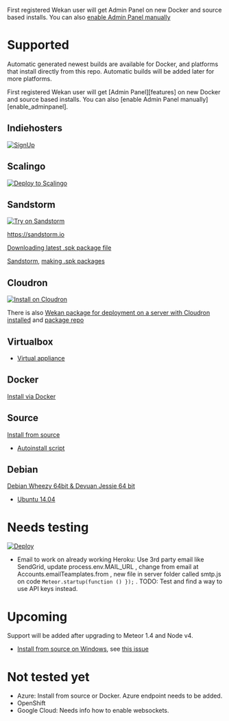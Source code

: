 First registered Wekan user will get Admin Panel on new Docker and source based
installs. You can also [enable Admin Panel manually](https://github.com/wekan/wekan/blob/devel/CHANGELOG.md#v0111-rc2-2017-03-05-wekan-prerelease)

# Supported

Automatic generated newest builds are available for Docker, and platforms that
install directly from this repo. Automatic builds will be added later for more
platforms.

First registered Wekan user will get [Admin Panel][features] on new
Docker and source based installs. You can also
[enable Admin Panel manually][enable_adminpanel].

## Indiehosters

[![SignUp][indiehosters_button]][indiehosters_saas]

## Scalingo

[![Deploy to Scalingo][scalingo_button]][scalingo_deploy]

## Sandstorm

[![Try on Sandstorm][sandstorm_button]][sandstorm_appdemo]

https://sandstorm.io

[Downloading latest .spk package file](https://github.com/wekan/wekan/issues/998)

[Sandstorm](https://sandstorm.io), [making .spk packages](https://github.com/wekan/wekan/issues/823)

## Cloudron

[![Install on Cloudron][cloudron_button]][cloudron_install]

There is also [Wekan package for deployment on a server with Cloudron installed](https://cloudron.io/store/io.wekan.cloudronapp.html) and [package repo](https://git.cloudron.io/cloudron/wekan-app)

## Virtualbox

* [Virtual appliance](https://github.com/wekan/wekan/wiki/virtual-appliance)

## Docker

[Install via Docker](https://github.com/wekan/wekan/wiki/Docker)

## Source

[Install from source][install_source]

* [Autoinstall script][autoinstall]

## Debian

[Debian Wheezy 64bit & Devuan Jessie 64 bit][debian_wheezy_devuan_jessie]

* [Ubuntu 14.04](https://github.com/wekan/wekan/issues/978)

# Needs testing

[![Deploy][heroku_button]][heroku_deploy]

* Email to work on already working Heroku: Use 3rd party email like SendGrid, update process.env.MAIL_URL ,
change from email at Accounts.emailTeamplates.from , new file in server folder called smtp.js on code
`Meteor.startup(function () });` . TODO: Test and find a way to use API keys instead.

# Upcoming

Support will be added after upgrading to Meteor 1.4 and Node v4.

* [Install from source on Windows][installsource_windows], see [this issue](https://github.com/wekan/wekan/issues/977)

# Not tested yet

* Azure: Install from source or Docker. Azure endpoint needs to be added.
* OpenShift
* Google Cloud: Needs info how to enable websockets.

[install_source]: https://github.com/wekan/wekan/wiki/Install-and-Update#install-manually-from-source
[installsource_windows]: https://github.com/wekan/wekan/wiki/Install-Wekan-from-source-on-Windows
[cloudron_button]: https://cloudron.io/img/button.svg
[cloudron_install]: https://cloudron.io/button.html?app=io.wekan.cloudronapp
[docker_image]: https://hub.docker.com/r/wekanteam/wekan/
[heroku_button]: https://www.herokucdn.com/deploy/button.png
[heroku_deploy]: https://heroku.com/deploy?template=https://github.com/wekan/wekan/tree/master
[indiehosters_button]: https://indie.host/signup.png
[indiehosters_saas]: https://indiehosters.net/shop/product/wekan-20
[sandstorm_button]: https://img.shields.io/badge/try-Wekan%20on%20Sandstorm-783189.svg
[sandstorm_appdemo]: https://demo.sandstorm.io/appdemo/m86q05rdvj14yvn78ghaxynqz7u2svw6rnttptxx49g1785cdv1h
[scalingo_button]: https://cdn.scalingo.com/deploy/button.svg
[scalingo_deploy]: https://my.scalingo.com/deploy?source=https://github.com/wekan/wekan#master
[wekan_mongodb]: https://github.com/wekan/wekan-mongodb
[wekan_postgresql]: https://github.com/wekan/wekan-postgresql
[wekan_cleanup]: https://github.com/wekan/wekan-cleanup
[wekan_logstash]: https://github.com/wekan/wekan-logstash
[autoinstall]: https://github.com/wekan/wekan-autoinstall
[autoinstall_issue]: https://github.com/anselal/wekan/issues/18
[debian_wheezy_devuan_jessie]: https://github.com/soohwa/sps/blob/master/example/docs/1/wekan.md
